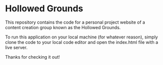 # Hollowed Grounds

This repository contains the code for a personal project website of a content creation group known as the Hollowed Grounds. 

To run this application on your local machine (for whatever reason), simply clone the code to your local code editor and open the index.html file with a live server.



Thanks for checking it out!
